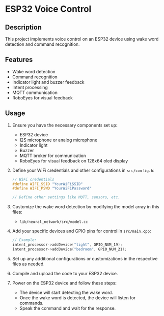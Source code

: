 # ESP32 Voice Control

## Description
This project implements voice control on an ESP32 device using wake word detection and command recognition.

## Features
- Wake word detection
- Command recognition
- Indicator light and buzzer feedback
- Intent processing
- MQTT communication
- RoboEyes for visual feedback

## Usage
1. Ensure you have the necessary components set up:
   - ESP32 device
   - I2S microphone or analog microphone
   - Indicator light
   - Buzzer
   - MQTT broker for communication
   - RoboEyes for visual feedback on 128x64 oled display

2. Define your WiFi credentials and other configurations in `src/config.h`:
   ```cpp
   // WiFi credentials
   #define WIFI_SSID "YourWiFiSSID"
   #define WIFI_PSWD "YourWiFiPassword"

   // Define other settings like MQTT, sensors, etc.
   ```

3. Customize the wake word detection by modifying the model array in this files:
   - `lib/neural_network/src/model.cc`

4. Add your specific devices and GPIO pins for control in `src/main.cpp`:
   ```cpp
   // Example:
   intent_processor->addDevice("light", GPIO_NUM_19);
   intent_processor->addDevice("bedroom", GPIO_NUM_21);
   ```

5. Set up any additional configurations or customizations in the respective files as needed.

6. Compile and upload the code to your ESP32 device.

7. Power on the ESP32 device and follow these steps:
   - The device will start detecting the wake word.
   - Once the wake word is detected, the device will listen for commands.
   - Speak the command and wait for the response.
